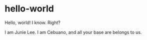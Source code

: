 # hello-world

Hello, world!
I know. Right?

I am Junie Lee. I am Cebuano, and all your base are belongs to us.
